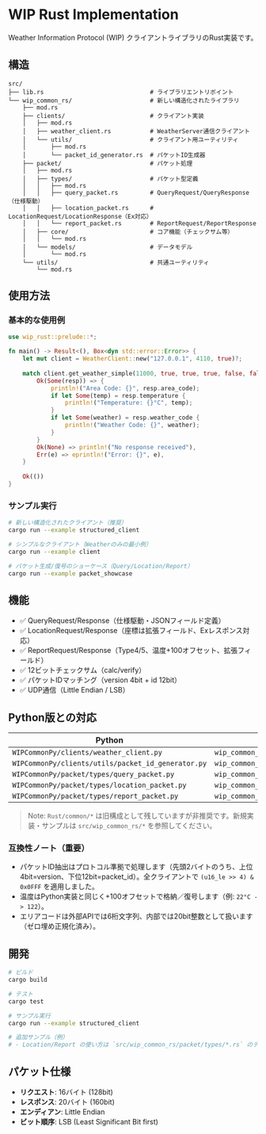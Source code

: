 # WIP Rust Implementation

Weather Information Protocol (WIP) クライアントライブラリのRust実装です。

## 構造

```
src/
├── lib.rs                              # ライブラリエントリポイント
└── wip_common_rs/                      # 新しい構造化されたライブラリ
    ├── mod.rs
    ├── clients/                        # クライアント実装
    │   ├── mod.rs
    │   ├── weather_client.rs           # WeatherServer通信クライアント
    │   └── utils/                      # クライアント用ユーティリティ
    │       ├── mod.rs
    │       └── packet_id_generator.rs  # パケットID生成器
    ├── packet/                         # パケット処理
    │   ├── mod.rs
    │   ├── types/                      # パケット型定義
    │   │   ├── mod.rs
    │   │   ├── query_packet.rs         # QueryRequest/QueryResponse（仕様駆動）
    │   │   ├── location_packet.rs      # LocationRequest/LocationResponse（Ex対応）
    │   │   └── report_packet.rs        # ReportRequest/ReportResponse
    │   ├── core/                       # コア機能（チェックサム等）
    │   │   └── mod.rs
    │   └── models/                     # データモデル
    │       └── mod.rs
    └── utils/                          # 共通ユーティリティ
        └── mod.rs
```

## 使用方法

### 基本的な使用例

```rust
use wip_rust::prelude::*;

fn main() -> Result<(), Box<dyn std::error::Error>> {
    let mut client = WeatherClient::new("127.0.0.1", 4110, true)?;
    
    match client.get_weather_simple(11000, true, true, true, false, false, 0) {
        Ok(Some(resp)) => {
            println!("Area Code: {}", resp.area_code);
            if let Some(temp) = resp.temperature {
                println!("Temperature: {}°C", temp);
            }
            if let Some(weather) = resp.weather_code {
                println!("Weather Code: {}", weather);
            }
        }
        Ok(None) => println!("No response received"),
        Err(e) => eprintln!("Error: {}", e),
    }
    
    Ok(())
}
```

### サンプル実行

```bash
# 新しい構造化されたクライアント（推奨）
cargo run --example structured_client

# シンプルなクライアント（Weatherのみの最小例）
cargo run --example client

# パケット生成/復号のショーケース（Query/Location/Report）
cargo run --example packet_showcase
```

## 機能

- ✅ QueryRequest/Response（仕様駆動・JSONフィールド定義）
- ✅ LocationRequest/Response（座標は拡張フィールド、Exレスポンス対応）
- ✅ ReportRequest/Response（Type4/5、温度+100オフセット、拡張フィールド）
- ✅ 12ビットチェックサム（calc/verify）
- ✅ パケットIDマッチング（version 4bit + id 12bit）
- ✅ UDP通信（Little Endian / LSB）

## Python版との対応

| Python | Rust |
|--------|------|
| `WIPCommonPy/clients/weather_client.py` | `wip_common_rs/clients/weather_client.rs` |
| `WIPCommonPy/clients/utils/packet_id_generator.py` | `wip_common_rs/clients/utils/packet_id_generator.rs` |
| `WIPCommonPy/packet/types/query_packet.py` | `wip_common_rs/packet/types/query_packet.rs` |
| `WIPCommonPy/packet/types/location_packet.py` | `wip_common_rs/packet/types/location_packet.rs` |
| `WIPCommonPy/packet/types/report_packet.py` | `wip_common_rs/packet/types/report_packet.rs` |

> Note: `Rust/common/*` は旧構成として残していますが非推奨です。新規実装・サンプルは `src/wip_common_rs/*` を参照してください。

### 互換性ノート（重要）

- パケットID抽出はプロトコル準拠で処理します（先頭2バイトのうち、上位4bit=version、下位12bit=packet_id）。全クライアントで `(u16_le >> 4) & 0x0FFF` を適用しました。
- 温度はPython実装と同じく+100オフセットで格納／復号します（例: `22°C -> 122`）。
- エリアコードは外部APIでは6桁文字列、内部では20bit整数として扱います（ゼロ埋め正規化済み）。

## 開発

```bash
# ビルド
cargo build

# テスト
cargo test

# サンプル実行
cargo run --example structured_client

# 追加サンプル（例）
# - Location/Report の使い方は `src/wip_common_rs/packet/types/*.rs` のテストを参照
```

## パケット仕様

- **リクエスト**: 16バイト (128bit)
- **レスポンス**: 20バイト (160bit)
- **エンディアン**: Little Endian
- **ビット順序**: LSB (Least Significant Bit first)
